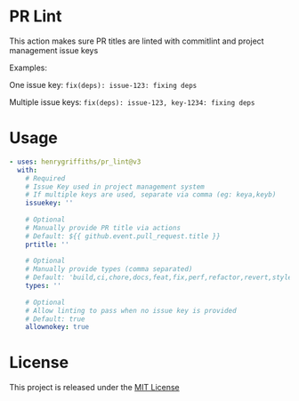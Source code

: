 # PR Lint
This action makes sure PR titles are linted with commitlint and project management issue keys

Examples:

One issue key: `fix(deps): issue-123: fixing deps`

Multiple issue keys: `fix(deps): issue-123, key-1234: fixing deps`

# Usage
```yaml
- uses: henrygriffiths/pr_lint@v3
  with:
    # Required
    # Issue Key used in project management system
    # If multiple keys are used, separate via comma (eg: keya,keyb)
    issuekey: ''
    
    # Optional
    # Manually provide PR title via actions
    # Default: ${{ github.event.pull_request.title }}
    prtitle: ''
    
    # Optional
    # Manually provide types (comma separated)
    # Default: 'build,ci,chore,docs,feat,fix,perf,refactor,revert,style,task,test'
    types: ''
    
    # Optional
    # Allow linting to pass when no issue key is provided
    # Default: true
    allownokey: true
```


# License

This project is released under the [MIT License](LICENSE)
